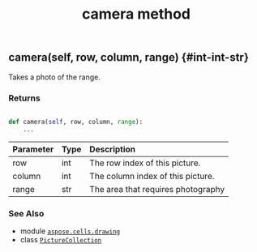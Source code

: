 ﻿---
title: camera method
second_title: Aspose.Cells for Python via .NET API References
description: 
type: docs
weight: 40
url: /aspose.cells.drawing/picturecollection/camera/
is_root: false
---

## camera(self, row, column, range) {#int-int-str}

Takes a photo of the range.


### Returns 





```python

def camera(self, row, column, range):
    ...
```


| Parameter | Type | Description |
| :- | :- | :- |
| row | int | The row index of this picture. |
| column | int | The column index  of this picture. |
| range | str | The area that requires photography |



### See Also
* module [`aspose.cells.drawing`](../../)
* class [`PictureCollection`](/cells/python-net/aspose.cells.drawing/picturecollection)
